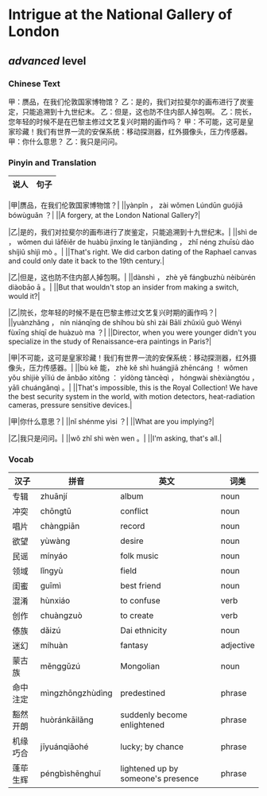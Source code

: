 # Intrigue at the National Gallery of London
## *advanced* level

### Chinese Text
甲：赝品，在我们伦敦国家博物馆？
乙：是的，我们对拉斐尔的画布进行了炭鉴定，只能追溯到十九世纪末。
乙：但是，这也防不住内部人掉包啊。
乙：院长，您年轻的时候不是在巴黎主修过文艺复兴时期的画作吗？
甲：不可能，这可是皇家珍藏！我们有世界一流的安保系统：移动探测器，红外摄像头，压力传感器。
甲：你什么意思？
乙：我只是问问。

### Pinyin and Translation
|说人|句子|
|----|----|

|甲|赝品，在我们伦敦国家博物馆？|
||yànpǐn ， zài wǒmen Lúndūn guójiā bówùguǎn ？|
||A forgery, at the London National Gallery?|

|乙|是的，我们对拉斐尔的画布进行了炭鉴定，只能追溯到十九世纪末。|
||shì de ， wǒmen duì lāfěiěr de huàbù jìnxíng le tànjiàndìng ， zhǐ néng zhuīsù dào shíjiǔ shìjì mò 。|
||That's right. We did carbon dating of the Raphael canvas and could only date it back to the 19th century.|

|乙|但是，这也防不住内部人掉包啊。|
||dànshì ， zhè yě fángbuzhù nèibùrén diàobāo ā 。|
||But that wouldn't stop an insider from making a switch, would it?|

|乙|院长，您年轻的时候不是在巴黎主修过文艺复兴时期的画作吗？|
||yuànzhǎng ， nín niánqīng de shíhou bù shì zài Bālí zhǔxiū guò Wényì fùxīng shíqī de huàzuò ma ？|
||Director, when you were younger didn't you specialize in the study of Renaissance-era paintings in Paris?|

|甲|不可能，这可是皇家珍藏！我们有世界一流的安保系统：移动探测器，红外摄像头，压力传感器。|
||bù kě 能， zhè kě shì huángjiā zhēncáng ！ wǒmen yǒu shìjiè yīliú de ānbǎo xìtǒng ： yídòng tàncèqì ， hóngwài shèxiàngtóu ， yālì chuángǎnqì 。|
||That's impossible, this is the Royal Collection! We have the best security system in the world, with motion detectors, heat-radiation cameras, pressure sensitive devices.|

|甲|你什么意思？|
||nǐ shénme yìsi ？|
||What are you implying?|

|乙|我只是问问。|
||wǒ zhǐ shì wèn wen 。|
||I'm asking, that's all.|
### Vocab
|汉子|拼音|英文|词类|
|----|----|----|----|
|专辑|zhuānjí|album|noun|
|冲突|chōngtū|conflict|noun|
|唱片|chàngpiān|record|noun|
|欲望|yùwàng|desire|noun|
|民谣|mínyáo|folk music|noun|
|领域|lǐngyù|field|noun|
|闺蜜|guīmì|best friend|noun|
|混淆|hùnxiáo|to confuse|verb|
|创作|chuàngzuò|to create|verb|
|傣族|dǎizú|Dai ethnicity|noun|
|迷幻|míhuàn|fantasy|adjective|
|蒙古族|měnggǔzú|Mongolian|noun|
|命中注定|mìngzhōngzhùdìng|predestined|phrase|
|豁然开朗|huòránkāilǎng|suddenly become enlightened|phrase|
|机缘巧合|jīyuánqiǎohé|lucky; by chance|phrase|
|蓬荜生辉|péngbìshēnghuī|lightened up by someone's presence|phrase|